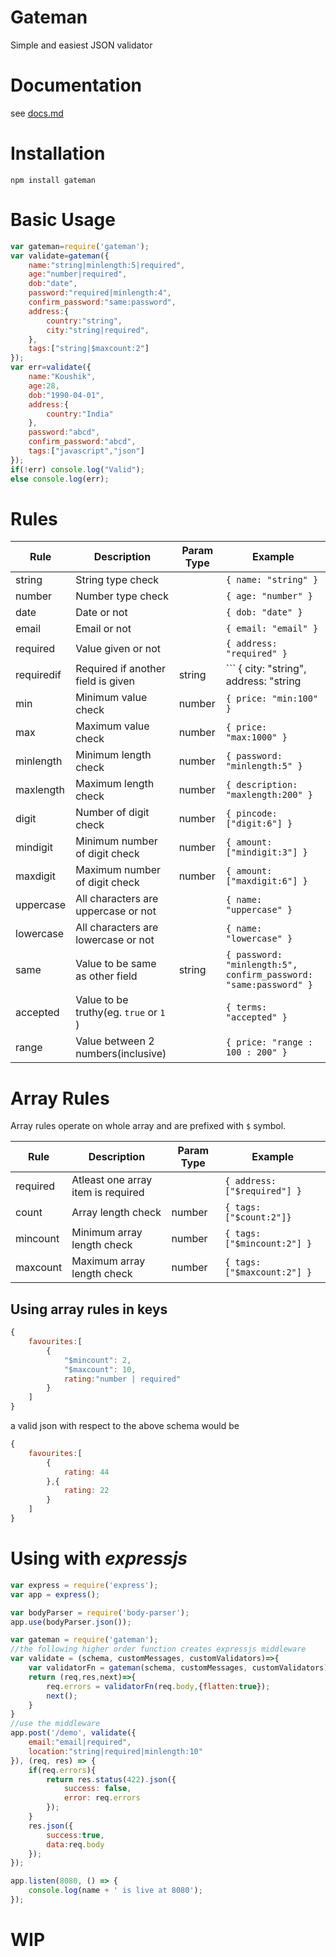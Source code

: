 # Gateman
Simple and easiest JSON validator

# Documentation
see [docs.md](docs.md)

# Installation
```
npm install gateman
```

# Basic Usage
```javascript
var gateman=require('gateman');
var validate=gateman({
    name:"string|minlength:5|required",
    age:"number|required",
    dob:"date",
    password:"required|minlength:4",
    confirm_password:"same:password",
    address:{
        country:"string",
        city:"string|required",
    },
    tags:["string|$maxcount:2"]
});
var err=validate({
    name:"Koushik",
    age:28,
    dob:"1990-04-01",
    address:{
        country:"India"
    },
    password:"abcd",
    confirm_password:"abcd",
    tags:["javascript","json"]
});
if(!err) console.log("Valid");
else console.log(err);
```

# Rules

|Rule|Description|Param Type|Example|
|-|-|-|-|
|string|String type check| |``` { name: "string" } ```|
|number|Number type check| |``` { age: "number" } ```|
|date|Date or not| |``` { dob: "date" } ```|
|email|Email or not| |``` { email: "email" } ```|
|required|Value given or not| |``` { address: "required" } ```|
|requiredif|Required if another field is given|string| ``` { city: "string", address: "string | requiredif: city" } ``` |
|min|Minimum value check|number|``` { price: "min:100" } ```|
|max|Maximum value check|number|``` { price: "max:1000" } ```|
|minlength|Minimum length check|number|``` { password: "minlength:5" } ```|
|maxlength|Maximum length check|number|``` { description: "maxlength:200" } ```|
|digit|Number of digit check|number|``` { pincode: ["digit:6"] } ```|
|mindigit|Minimum number of digit check|number|``` { amount: ["mindigit:3"] } ```|
|maxdigit|Maximum number of digit check|number|``` { amount: ["maxdigit:6"] } ```|
|uppercase|All characters are uppercase or not| |``` { name: "uppercase" } ```|
|lowercase|All characters are lowercase or not| |``` { name: "lowercase" } ```|
|same|Value to be same as other field|string|``` { password: "minlength:5", confirm_password: "same:password" } ```|
|accepted|Value to be truthy(eg. ```true``` or ```1``` )| |``` { terms: "accepted" } ```|
|range|Value between 2 numbers(inclusive)| |``` { price: "range : 100 : 200" } ```|

# Array Rules

Array rules operate on whole array and are prefixed with `$` symbol.

|Rule|Description|Param Type|Example|
|-|-|-|-|
|required|Atleast one array item is required| |``` { address: ["$required"] } ```|
|count|Array length check|number|``` { tags: ["$count:2"]} ```|
|mincount|Minimum array length check|number|``` { tags: ["$mincount:2"] } ```|
|maxcount|Maximum array length check|number|``` { tags: ["$maxcount:2"] } ```|

## Using array rules in keys

```javascript
{
	favourites:[
        {
            "$mincount": 2,
            "$maxcount": 10,
            rating:"number | required"
        }
    ]
}
```

a valid json with respect to the above schema would be

```javascript
{
	favourites:[
        {
            rating: 44
        },{
            rating: 22
        }
    ]
}
```

# Using with ***expressjs***
```javascript
var express = require('express');
var app = express();

var bodyParser = require('body-parser');
app.use(bodyParser.json());

var gateman = require('gateman');
//the following higher order function creates expressjs middleware
var validate = (schema, customMessages, customValidators)=>{
	var validatorFn = gateman(schema, customMessages, customValidators);
	return (req,res,next)=>{
		req.errors = validatorFn(req.body,{flatten:true});
		next();
	}
}
//use the middleware
app.post('/demo', validate({
    email:"email|required",
    location:"string|required|minlength:10"
}), (req, res) => {
	if(req.errors){
		return res.status(422).json({
			success: false,
			error: req.errors
		});
	}
	res.json({
		success:true,
		data:req.body
	});
});

app.listen(8080, () => {
	console.log(name + ' is live at 8080');
});
```

# WIP
